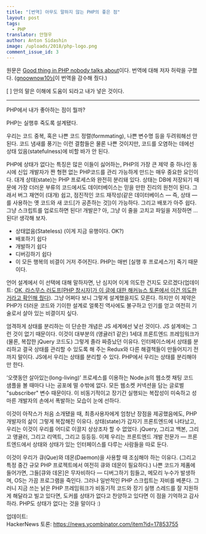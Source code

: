 ```yaml
---
title: "[번역] 아무도 말하지 않는 PHP의 좋은 점"
layout: post
tags: 
  - PHP
translator: 안형우
author: Anton Sidashin
image: /uploads/2018/php-logo.png
comment_issue_id: 3
---
```


원문은 [Good thing in PHP nobody talks about](http://pixeljets.com/blog/good-thing-in-php-nobody-talks-about/)이다. 번역에 대해 저자 허락을 구했다. ([gnoownow10님](http://gnoownow10.cafe24.com/)이 번역을 감수해 줬다.)

[ ] 안의 말은 이해에 도움이 되라고 내가 넣은 것이다. 

----

PHP에서 내가 좋아하는 점이 뭘까?

PHP는 실행후 죽도록 설계됐다.

우리는 코드 중복, 혹은 나쁜 코드 정렬(formmating), 나쁜 변수명 등을 두려워해선 안 된다. 코드 냄새를 풍기는 이런 결함들은 물론 나쁜 것이지만, 코드를 오염하는 데에선 상태 있음(statefulness)에 비할 바가 안 된다.

PHP에 상태가 없다는 특징은 많은 이들이 싫어하는, PHP의 가장 큰 제약 중 하나인 동시에 신입 개발자가 짠 형편 없는 PHP코드를 관리 가능하게 만드는 매우 중요한 요인이다. 대개 상태(state)는 PHP 프로세스와 완전히 분리돼 있다. 상태는 DB에 저장되기 때문에 가장 더러운 부류의 코드에서도 데이터베이스는 믿을 만한 진리의 원천이 된다. 그래서 버그 재연이 (대개) 쉽고, 점진적인 코드 재작성(같은 데이터베이스 — 즉, 상태 — 를 사용하는 옛 코드와 새 코드[가 공존하는 것])이 가능하다. 그리고 배포가 아주 쉽다. 그냥 스크립트를 업로드하면 된다! 개발은? 아, 그냥 이 줄을 고치고 파일을 저장하면 ... 된다! 생각해 보자.

- 상태없음(Stateless) (이게 지금 유행이다. OK?)
- 배포하기 쉽다
- 개발하기 쉽다
- 디버깅하기 쉽다
- 이 모든 행복의 비결이 거저 주어진다. PHP는 매번 [실행 후 프로세스가] 죽기 때문이다.

언어 설계에서 이 선택에 대해 말하자면, 난 심지어 이게 의도한 건지도 모르겠다(업데이트: [OK, 라스무스 러도프[PHP 창시자]가 이 글에 대한 해커뉴스 토론에서 이건 의도한 거라고 확인해 줬다](https://news.ycombinator.com/item?id=17853755)). 그냥 어쩌다 보니 그렇게 설계했을지도 모른다. 하지만 이 제약은 PHP가 더러운 코드와 기이한 설계로 얼룩진 역사에도 불구하고 인기를 얻고 여전히 기술로서 살아 있는 비결이지 싶다.

엄격하게 상태를 분리하는 이 단순한 개념은 JS 세계에선 낯선 것이다. JS 설계에는 그런 것이 없기 때문이다. 이것이 대부분의 (앵귤러1 같은) 1세대 프론트엔드 프레임워크가 (물론, 복잡한 jQuery 코드도) 그렇게 졸라 짜증났던 이유다. 인터페이스에서 상태를 분리하고 결국 상태를 관리할 수 있도록 해 주는 Redux와 다른 해결책들이 만들어지기 전까지 말이다. JS에서 우리는 상태를 분리할 수 있다. PHP에서 우리는 상태를 분리해야만 한다.

‘오랫동안 살아있는(long-living)’ 프로세스를 이용하는 Node.js의 웹소켓 채팅 코드 샘플을 볼 때마다 나는 공포에 떨 수밖에 없다. 모든 웹소켓 커넥션을 담는 글로벌 "subscriber" 변수 때문이다. 이 비동기적이고 장기간 실행되는 복잡성이 미숙하고 성마른 개발자의 손에서 폭발하는 모습이 눈에 선하다.

이것이 아작스가 처음 소개됐을 때, 최종사용자에게 엄청난 장점을 제공했음에도, PHP 개발자의 삶이 그렇게 복잡해진 이유다. 상태(state)가 갑자기 프론트엔드에 나타났고, 우리는 이것이 우리를 어디로 이끌지 상상조차 할 수 없었다. jQuery, 그리고 백본, 그리고 앵귤러, 그리고 리액트, 그리고 등등등. 이제 우리는 프론트엔드 개발 전문가 — 프론트엔드에서 상태와 상태가 있는 인터페이스를 다루는 사람들을 따로 둔다.

이것이 우리가 큐(Que)와 데몬(Daemon)을 사용할 때 조심해야 하는 이유다. (그리고 특정 중간 규모 PHP 프로젝트에서 여전히 큐와 데몬이 필요하다.) 나쁜 코드가 제품에 들어가면, 그들[큐와 데몬]은 무자비하다 — 디버그하기 힘들고, 메모리 누수가 발생하며, OS는 가끔 프로그램을 죽인다. 그러나 일반적인 PHP 스크립트는 자비를 베푼다. 그러니 지금 쓰는 낡은 PHP 프레임워크가 비동기적 코드와 장기 실행 스레드를 잘 지원하게 해달라고 빌고 있다면, 도커를 상태가 없다고 찬양하고 있다면 이 점을 기억하고 감사하라. PHP도 상태가 없다는 것을 말이다 :)

업데이트:   
HackerNews 토론: <https://news.ycombinator.com/item?id=17853755>

